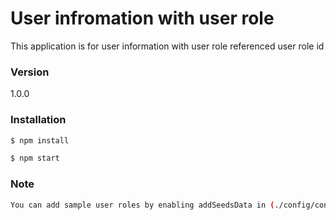 # User infromation with user role
This application is for user information with user role referenced user role id

### Version
1.0.0

### Installation

```sh
$ npm install
```

```sh
$ npm start
```

### Note

```sh
You can add sample user roles by enabling addSeedsData in (./config/config.js)
```
